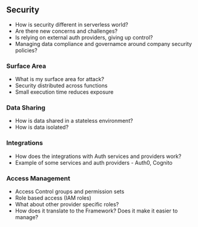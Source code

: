 <!--
title: Security
menuText: Security
menuOrder: 17
description: Highlight concerns and challenges around serverless.
layout: Doc
-->

## Security

* How is security different in serverless world?
* Are there new concerns and challenges?
* Is relying on external auth providers, giving up control?
* Managing data compliance and governamce around company security policies? 

### Surface Area

* What is my surface area for attack?
* Security distributed across functions
* Small execution time reduces exposure

### Data Sharing 

* How is data shared in a stateless environment?
* How is data isolated?

### Integrations

* How does the integrations with Auth services and providers work?
* Example of some services and auth providers - Auth0, Cognito

### Access Management

* Access Control groups and permission sets
* Role based access (IAM roles)
* What about other provider specific roles?
* How does it translate to the Framework? Does it make it easier to manage?